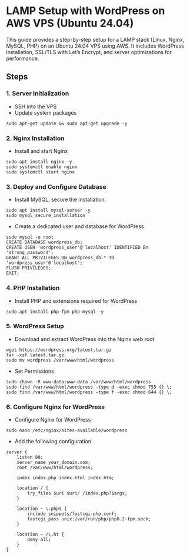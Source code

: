 # LAMP Setup with WordPress on AWS VPS (Ubuntu 24.04)

This guide provides a step-by-step setup for a LAMP stack (Linux, Nginx, MySQL, PHP) on an Ubuntu 24.04 VPS using AWS. It includes WordPress installation, SSL/TLS with Let’s Encrypt, and server optimizations for performance.

## Steps

### 1. Server Initialization
- SSH into the VPS
- Update system packages
```
sudo apt-get update && sudo apt-get upgrade -y
```

### 2. Nginx Installation
- Install and start Nginx
```
sudo apt install nginx -y
sudo systemctl enable nginx
sudo systemctl start nginx
```

### 3. Deploy and Configure Database
- Install MySQL, secure the installation.
```
sudo apt install mysql-server -y
sudo mysql_secure_installation
```
- Create a dedicated user and database for WordPress
```
sudo mysql -u root
CREATE DATABASE wordpress_db;
CREATE USER 'wordpress_user'@'localhost' IDENTIFIED BY 'strong_password';
GRANT ALL PRIVILEGES ON wordpress_db.* TO 'wordpress_user'@'localhost';
FLUSH PRIVILEGES;
EXIT;
```

### 4. PHP Installation
- Install PHP and extensions required for WordPress
```
sudo apt install php-fpm php-mysql -y
```

### 5. WordPress Setup
- Download and extract WordPress into the Nginx web root
```
wget https://wordpress.org/latest.tar.gz
tar -xzf latest.tar.gz
sudo mv wordpress /var/www/html/wordpress
```
- Set Permissions
```
sudo chown -R www-data:www-data /var/www/html/wordpress
sudo find /var/www/html/wordpress -type d -exec chmod 755 {} \;
sudo find /var/www/html/wordpress -type f -exec chmod 644 {} \;
```

### 6. Configure Nginx for WordPress
- Configure Nginx for WordPress
```
sudo nano /etc/nginx/sites-available/wordpress
```
- Add the following configuration
```
server {
    listen 80;
    server_name your_domain.com;
    root /var/www/html/wordpress;

    index index.php index.html index.htm;

    location / {
        try_files $uri $uri/ /index.php?$args;
    }

    location ~ \.php$ {
        include snippets/fastcgi-php.conf;
        fastcgi_pass unix:/var/run/php/php8.2-fpm.sock;
    }

    location ~ /\.ht {
        deny all;
    }
}
```

